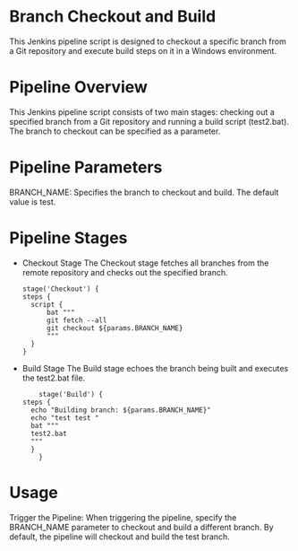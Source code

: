 # Branch Checkout and Build
This Jenkins pipeline script is designed to checkout a specific branch from a Git repository and execute build steps on it in a Windows environment.

# Pipeline Overview
This Jenkins pipeline script consists of two main stages: checking out a specified branch from a Git repository and running a build script (test2.bat). The branch to checkout can be specified as a parameter.

# Pipeline Parameters
BRANCH_NAME: Specifies the branch to checkout and build. The default value is test.
# Pipeline Stages
- Checkout Stage
The Checkout stage fetches all branches from the remote repository and checks out the specified branch.

      stage('Checkout') {
      steps {
        script {
            bat """
            git fetch --all
            git checkout ${params.BRANCH_NAME}
            """
        }
      }



  
- Build Stage
The Build stage echoes the branch being built and executes the test2.bat file.

          stage('Build') {
      steps {
        echo "Building branch: ${params.BRANCH_NAME}"
        echo "test test "
        bat """
        test2.bat 
        """
        }
          }




# Usage
Trigger the Pipeline: When triggering the pipeline, specify the BRANCH_NAME parameter to checkout and build a different branch. By default, the pipeline will checkout and build the test branch.

